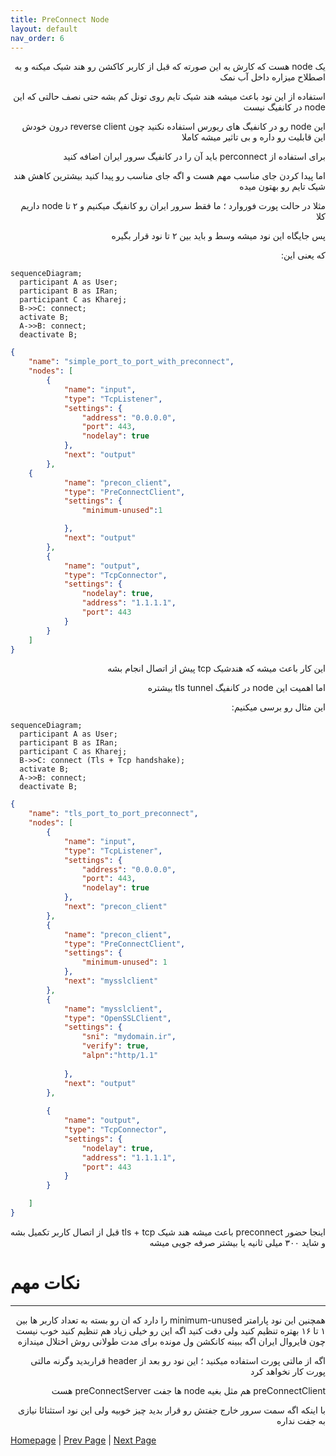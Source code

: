 ```yaml
---
title: PreConnect Node 
layout: default
nav_order: 6
---
```


<p dir="rtl">
یک node هست که کارش به این صورته که قبل از کاربر کاکشن رو هند شیک میکنه و به اصطلاح میزاره داخل آب نمک
</p>

<p dir="rtl">
استفاده از این نود باعث میشه هند شیک تایم روی تونل کم بشه حتی نصف حالتی که این node در کانفیگ نیست
</p>

<p dir="rtl">
این node رو در کانفیگ های ریورس استفاده نکنید چون reverse client درون خودش این قابلیت رو داره و بی تاثیر میشه کاملا
</p>

<p dir="rtl">
برای استفاده از perconnect باید آن را در کانفیگ سرور ایران اضافه کنید 
</p>

<p dir="rtl">
اما پیدا کردن جای مناسب مهم هست و اگه جای مناسب رو پیدا کنید بیشترین کاهش هند شیک تایم رو بهتون میده
</p>

<p dir="rtl">
مثلا در حالت پورت فوروارد ؛ ما فقط سرور ایران رو کانفیگ میکنیم و ۲ تا node داریم کلا
</p>

<p dir="rtl">
پس جایگاه این نود میشه وسط و باید بین ۲ تا نود قرار بگیره 
</p>

<p dir="rtl">
که یعنی این:
</p>

```mermaid
sequenceDiagram;
  participant A as User;
  participant B as IRan;
  participant C as Kharej;
  B->>C: connect;
  activate B;
  A->>B: connect;
  deactivate B;
```



```json
{
    "name": "simple_port_to_port_with_preconnect",
    "nodes": [
        {
            "name": "input",
            "type": "TcpListener",
            "settings": {
                "address": "0.0.0.0",
                "port": 443,
                "nodelay": true
            },
            "next": "output"
        },
    {
            "name": "precon_client",
            "type": "PreConnectClient",
            "settings": {
                "minimum-unused":1

            },
            "next": "output"
        },
        {
            "name": "output",
            "type": "TcpConnector",
            "settings": {
                "nodelay": true,
                "address": "1.1.1.1",
                "port": 443
            }
        }
    ]
}
```

<p dir="rtl">
این کار باعث میشه که هندشیک tcp پیش از اتصال انجام بشه
</p>

<p dir="rtl">
اما اهمیت این node در کانفیگ tls tunnel بیشتره
</p>

<p dir="rtl">
این مثال رو برسی میکنیم:
</p>


```mermaid
sequenceDiagram;
  participant A as User;
  participant B as IRan;
  participant C as Kharej;
  B->>C: connect (Tls + Tcp handshake);
  activate B;
  A->>B: connect;
  deactivate B;
```

```json
{
    "name": "tls_port_to_port_preconnect",
    "nodes": [
        {
            "name": "input",
            "type": "TcpListener",
            "settings": {
                "address": "0.0.0.0",
                "port": 443,
                "nodelay": true
            },
            "next": "precon_client"
        },
        {
            "name": "precon_client",
            "type": "PreConnectClient",
            "settings": {
                "minimum-unused": 1
            },
            "next": "mysslclient"
        },
        {
            "name": "mysslclient",
            "type": "OpenSSLClient",
            "settings": {
                "sni": "mydomain.ir",
                "verify": true,
                "alpn":"http/1.1"
            
            },
            "next": "output"
        },
        
        {
            "name": "output",
            "type": "TcpConnector",
            "settings": {
                "nodelay": true,
                "address": "1.1.1.1",
                "port": 443
            }
        }

    ]
}
```

<p dir="rtl">
اینجا حضور preconnect باعث میشه هند شیک tls + tcp قبل از اتصال کاربر تکمیل بشه و شاید ۳۰۰ میلی ثانیه یا بیشتر صرفه جویی میشه 
</p>


# نکات مهم

* * *

<p dir="rtl">
همچنین این نود پارامتر minimum-unused را دارد که ان رو بسته به تعداد کاربر ها بین ۱ تا ۱۶ بهتره تنظیم کنید ولی دقت کنید اگه این رو خیلی زیاد هم تنظیم کنید خوب نیست
چون فایروال ایران اگه ببینه کانکشن ول مونده برای مدت طولانی روش اختلال میندازه
</p>

<p dir="rtl">
اگه از مالتی پورت استفاده میکنید ؛ این نود رو بعد از header قراربدید وگرنه مالتی پورت کار نخواهد کرد
</p>

<p dir="rtl">
preConnectClient هم مثل بغیه node ها جفت preConnectServer هست
</p>

<p dir="rtl">
با اینکه اگه سمت سرور خارج جفتش رو قرار بدید چیز خوبیه ولی این نود استثنائا نیازی به جفت نداره 
</p>




[Homepage](.) | [Prev Page](Tls-Tunnel) | [Next Page](Http2-Mux-Grpc)